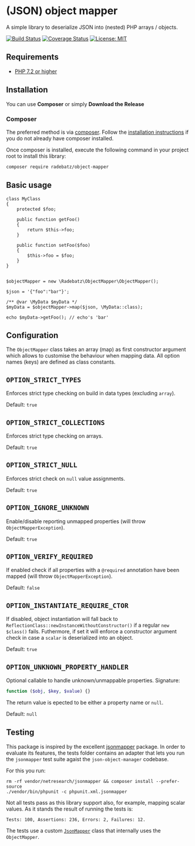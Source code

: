 # (JSON) object mapper #
A simple library to deserialize JSON into (nested) PHP  arrays / objects.

[![Build Status](https://travis-ci.org/DerManoMann/json-object-mapper.png)](https://travis-ci.org/DerManoMann/json-object-mapper)
[![Coverage Status](https://coveralls.io/repos/github/DerManoMann/json-object-mapper/badge.svg)](https://coveralls.io/github/DerManoMann/json-object-mapper)
[![License: MIT](https://img.shields.io/badge/License-MIT-yellow.svg)](https://opensource.org/licenses/MIT)

## Requirements ##
* [PHP 7.2 or higher](http://www.php.net/)

## Installation ##

You can use **Composer** or simply **Download the Release**

### Composer ###

The preferred method is via [composer](https://getcomposer.org). Follow the
[installation instructions](https://getcomposer.org/doc/00-intro.md) if you do not already have
composer installed.

Once composer is installed, execute the following command in your project root to install this library:

```sh
composer require radebatz/object-mapper
```

## Basic usage ##
````
class MyClass 
{
    protected $foo;
    
    public function getFoo()
    {
        return $this->foo;
    }
    
    public function setFoo($foo) 
    {
        $this->foo = $foo;
    }
}

    
$objectMapper = new \Radebatz\ObjectMapper\ObjectMapper();

$json = '{"foo":"bar"}';

/** @var \MyData $myData */
$myData = $objectMapper->map($json, \MyData::class);

echo $myData->getFoo(); // echo's 'bar'
````

## Configuration ##
The `ObjectMapper` class takes an array (map) as first constructor argument which allows to customise the behaviour when mapping data.
All option names (keys) are defined as class constants.

**`OPTION_STRICT_TYPES`**
---
Enforces strict type checking on build in data types (excluding `array`).

Default: `true`

**`OPTION_STRICT_COLLECTIONS`**
---
Enforces strict type checking on arrays.

Default: `true`

**`OPTION_STRICT_NULL`**
---
Enforces strict check on `null` value assignments.

Default: `true`

**`OPTION_IGNORE_UNKNOWN`**
---
Enable/disable reporting unmapped properties (will throw `ObjectMapperException`).

Default: `true`

**`OPTION_VERIFY_REQUIRED`**
---
If enabled check if all properties with a `@required` annotation have been mapped (will throw `ObjectMapperException`).

Default: `false`

**`OPTION_INSTANTIATE_REQUIRE_CTOR`**
---
If disabled, object instantiation will fall back to `ReflectionClass::newInstanceWithoutConstructor()` if a regular `new $class()` fails.
Futhermore, if set it will enforce a constructor argument check in case a `scalar` is deserialized into an object.

Default: `true`

**`OPTION_UNKNOWN_PROPERTY_HANDLER`**
---
Optional callable to handle unknown/unmappable properties.
Signature:
```php
function ($obj, $key, $value) {}
```
The return value is epected to be either a property name or `null`.

Default: `null`


## Testing ##
This package is inspired by the excellent [jsonmapper](https://github.com/cweiske/jsonmapper) package.
In order to evaluate its features, the tests folder contains an adapter that lets you run the ````jsonmapper```` test suite agaist the ````json-object-manager```` codebase.

For this you run:

````
rm -rf vendor/netresearch/jsonmapper && composer install --prefer-source
./vendor/bin/phpunit -c phpunit.xml.jsonmapper
```` 

Not all tests pass as this library support also, for example, mapping scalar values. As it stands the result of running the tests is:

```$sh
Tests: 100, Assertions: 236, Errors: 2, Failures: 12.
```

The tests use a custom [`JsonMapper`](tests/JsonMapper/JsonMapper.php) class that internally uses the `ObjectMapper`.
